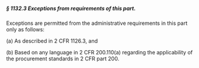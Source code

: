 ##### § 1132.3 Exceptions from requirements of this part. #####

Exceptions are permitted from the administrative requirements in this part only as follows:

(a) As described in 2 CFR 1126.3, and

(b) Based on any language in 2 CFR 200.110(a) regarding the applicability of the procurement standards in 2 CFR part 200.